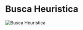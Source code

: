 # Busca Heuristica

![Busca Heuristica](https://github.com/gldhperes/Busca-Heuristica/assets/111309686/6a4003be-326a-487a-ab2b-391f340afe3e)

